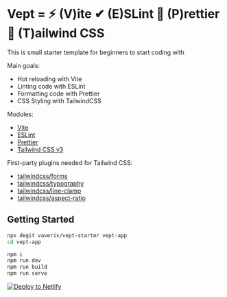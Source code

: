 # Vept = ⚡ (V)ite ✔ (E)SLint 🌄 (P)rettier 🌻 (T)ailwind CSS

This is small starter template for beginners to start coding with

Main goals:

- Hot reloading with Vite
- Linting code with ESLint
- Formatting code with Prettier
- CSS Styling with TailwindCSS

Modules:

- [Vite](https://vitejs.dev/guide/)
- [ESLint](https://eslint.org/)
- [Prettier](https://prettier.io/)
- [Tailwind CSS v3](https://tailwindcss.com/docs/configuration)

First-party plugins needed for Tailwind CSS:

- [tailwindcss/forms](https://github.com/tailwindlabs/tailwindcss-forms)
- [tailwindcss/typography](https://tailwindcss.com/docs/typography-plugin)
- [tailwindcss/line-clamp](https://github.com/tailwindlabs/tailwindcss-line-clamp)
- [tailwindcss/aspect-ratio](https://github.com/tailwindlabs/tailwindcss-aspect-ratio)

## Getting Started

```sh
npx degit vaverix/vept-starter vept-app
cd vept-app
```

```sh
npm i
npm run dev
npm run build
npm run serve
```

[![Deploy to Netlify](https://www.netlify.com/img/deploy/button.svg)](https://app.netlify.com/start/deploy?repository=https://github.com/vaverix/vept-starter)
